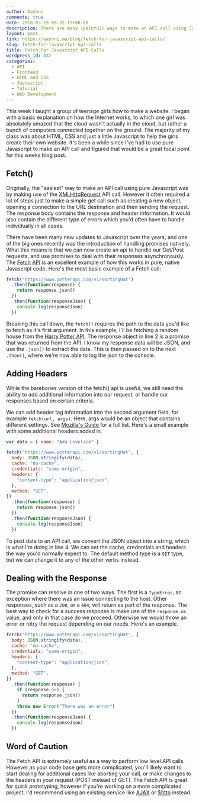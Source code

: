 ```yaml
---
author: Aashni
comments: true
date: 2018-03-19 08:32:15+00:00
description: There are many (painful) ways to make an API call using Javascript. Fetch is a new version that makes it so much nicer
layout: post
link: https://aashni.me/blog/fetch-for-javascript-api-calls/
slug: fetch-for-javascript-api-calls
title: Fetch For Javascript API Calls
wordpress_id: 437
categories:
  - API
  - Frontend
  - HTML and CSS
  - Javascript
  - Tutorial
  - Web Development
---
```


This week I taught a group of teenage girls how to make a website. I began with a basic explanation on how the Internet works, to which one girl was absolutely amazed that the cloud wasn't actually in the cloud, but rather a bunch of computers connected together on the ground. The majority of my class was about HTML, CSS and just a little Javascript to help the girls create their own website. It's been a while since I've had to use pure Javascript to make an API call and figured that would be a great focal point for this weeks blog post.

## Fetch()

Originally, the "easiest" way to make an API call using pure Javascript was by making use of the [XMLHttpRequest](https://developer.mozilla.org/en-US/docs/Web/API/XMLHttpRequest/Using_XMLHttpRequest) API call. However it often required a lot of steps just to make a simple get call such as creating a new object, opening a connection to the URL destination and then sending the request. The response body contains the response and header information. It would also contain the different type of errors which you'd often have to handle individually in all cases.

There have been many new updates to Javascript over the years, and one of the big ones recently was the introduction of handling promises natively. What this means is that we can now create an api to handle our Get/Post requests, and use promises to deal with their responses asynchronously. The [Fetch API](https://developer.mozilla.org/en-US/docs/Web/API/Fetch_API) is an excellent example of how this works in pure, native Javascript code. Here's the most basic example of a Fetch call:

```javascript
fetch("https://www.potterapi.com/v1/sortingHat")
  .then(function(response) {
    return response.json()
  })
  .then(function(responseJson) {
    console.log(responseJson)
  })
```

Breaking this call down, the `fetch()` requires the path to the data you'd like to fetch as it's first argument. In this example, I'll be fetching a random house from the [Harry Potter API](https://www.potterapi.com/). The response object in line 2 is a promise that was returned from the API. I know my response data will be JSON, and use the `.json()` to extract the data. This is then passed on to the next `.then()`, where we're now able to log the json to the console.

## Adding Headers

While the barebones version of the fetch() api is useful, we still need the ability to add additional information into our request, or handle our responses based on certain criteria.

We can add header tag information into the second argument field, for example `fetch(url, args)`. Here, args would be an object that contains different settings. See [Mozilla's Guide](https://developer.mozilla.org/en-US/docs/Web/API/GlobalFetch/fetch) for a full list. Here's a small example with some additional headers added in.

```javascript
var data = { name: "Ada Lovelace" }

fetch("https://www.potterapi.com/v1/sortingHat", {
  body: JSON.stringify(data),
  cache: "no-cache",
  credentials: "same-origin",
  headers: {
    "content-type": "application/json",
  },
  method: "GET",
})
  .then(function(response) {
    return response.json()
  })
  .then(function(responseJson) {
    console.log(responseJson)
  })
```

To post data to an API call, we convert the JSON object into a string, which is what I'm doing in line 4. We can set the cache, credentials and headers the way you'd normally expect to. The default method type is a `GET` type, but we can change it to any of the other verbs instead.

## Dealing with the Response

The promise can resolve in one of two ways. The first is a `TypeError`, an exception where there was an issue connecting to the host. Other responses, such as a `200`, or a `404`, will return as part of the response. The best way to check for a success response is make use of the `response.ok` value, and only in that case do we proceed. Otherwise we would throw an error or retry the request depending on our needs. Here's an example.

```javascript
fetch("https://www.potterapi.com/v1/sortingHat", {
  body: JSON.stringify(data),
  cache: "no-cache",
  credentials: "same-origin",
  headers: {
    "content-type": "application/json",
  },
  method: "GET",
})
  .then(function(response) {
    if (response.ok) {
      return response.json()
    }
    throw new Error("There was an error")
  })
  .then(function(responseJson) {
    console.log(responseJson)
  })
```

## Word of Caution

The Fetch API is extremely useful as a way to perform low level API calls. However as your code base gets more complicated, you'll likely want to start dealing for additional cases like aborting your call, or make changes to the headers in your request (POST instead of GET). The Fetch API is great for quick prototyping, however if you're working on a more complicated project, I'd recommend using an existing service like [AJAX](http://api.jquery.com/jquery.ajax/) or [\$http](https://docs.angularjs.org/api/ng/service/$http) instead.
